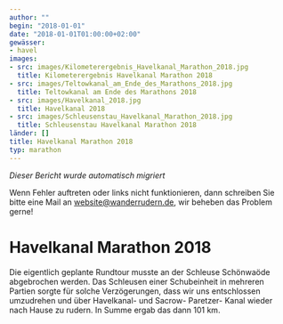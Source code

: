 ```yaml
---
author: ""
begin: "2018-01-01"
date: "2018-01-01T01:00:00+02:00"
gewässer:
- havel
images:
- src: images/Kilometerergebnis_Havelkanal_Marathon_2018.jpg
  title: Kilometerergebnis Havelkanal Marathon 2018
- src: images/Teltowkanal_am_Ende_des_Marathons_2018.jpg
  title: Teltowkanal am Ende des Marathons 2018
- src: images/Havelkanal_2018.jpg
  title: Havelkanal 2018
- src: images/Schleusenstau_Havelkanal_Marathon_2018.jpg
  title: Schleusenstau Havelkanal Marathon 2018
länder: []
title: Havelkanal Marathon 2018
typ: marathon
---
```



*Dieser Bericht wurde automatisch migriert*

Wenn Fehler auftreten oder links nicht funktionieren, dann schreiben Sie bitte eine Mail an website@wanderrudern.de, wir beheben das Problem gerne!



# Havelkanal Marathon 2018


Die eigentlich geplante Rundtour musste an der Schleuse Schönwaöde abgebrochen werden. Das Schleusen einer Schubeinheit in mehreren Partien sorgte für solche Verzögerungen, dass wir uns entschlossen umzudrehen und über Havelkanal- und Sacrow- Paretzer- Kanal wieder nach Hause zu rudern. In Summe ergab das dann 101 km.